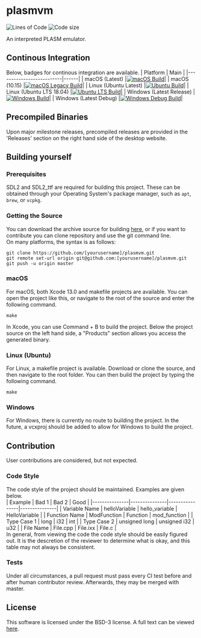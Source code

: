 # plasmvm
![Lines of Code](https://tokei.rs/b1/github/noahw2021/plasmvm)
![Code size](https://img.shields.io/github/languages/code-size/noahw2021/plasmvm.svg)
<br>

An interpreted PLASM emulator.

## Continous Integration
Below, badges for continous integration are available.
| Platform                 | Main |
|--------------------------|------|
| macOS (Latest)           |[![macOS Build](https://github.com/noahw2021/plasmvm/actions/workflows/c-macos.yml/badge.svg)](https://github.com/noahw2021/plasmvm/actions/workflows/c-macos.yml)|
| macOS (10.15)            |[![macOS Legacy Build](https://github.com/noahw2021/plasmvm/actions/workflows/c-osxlegacy.yml/badge.svg)](https://github.com/noahw2021/plasmvm/actions/workflows/c-osxlegacy.yml)|
| Linux (Ubuntu Latest)    |[![Ubuntu Build](https://github.com/noahw2021/plasmvm/actions/workflows/c-ubuntu.yml/badge.svg)](https://github.com/noahw2021/plasmvm/actions/workflows/c-ubuntu.yml)|
| Linux (Ubuntu LTS 18.04) |[![Ubuntu LTS Build](https://github.com/noahw2021/plasmvm/actions/workflows/c-ubuntults.yml/badge.svg)](https://github.com/noahw2021/plasmvm/actions/workflows/c-ubuntults.yml)|
| Windows (Latest Release) |[![Windows Build](https://github.com/noahw2021/plasmvm/actions/workflows/c-winlatest.yml/badge.svg)](https://github.com/noahw2021/plasmvm/actions/workflows/c-winlatest.yml)|
| Windows (Latest Debug)   |[![Windows Debug Build](https://github.com/noahw2021/plasmvm/actions/workflows/c-winlatestdbg.yml/badge.svg)](https://github.com/noahw2021/plasmvm/actions/workflows/c-winlatestdbg.yml)|

## Precompiled Binaries
Upon major milestone releases, precompiled releases are provided in the 'Releases' section on the right hand side of the desktop website.

## Building yourself
### Prerequisites
SDL2 and SDL2_ttf are required for building this project. These can be obtained through your Operating System's package manager, such as `apt`, `brew`, or `vcpkg`.
### Getting the Source
You can download the archive source for building [here](https://github.com/noahw2021/plasmvm/archive/refs/heads/main.zip), or if you want to contribute you can clone repository and use the git command line.<br>On many platforms, the syntax is as follows:
```
git clone https://github.com/[yourusername]/plasmvm.git
git remote set-url origin git@github.com:[yourusername]/plasmvm.git
git push -u origin master
```
### macOS
For macOS, both Xcode 13.0 and makefile projects are available. You can open the project like this, or navigate to the root of the source and enter the following command.
```
make
````
In Xcode, you can use Command + B to build the project. Below the project source on the left hand side, a "Products" section allows you access the generated binary.

### Linux (Ubuntu)
For Linux, a makefile project is available. Download or clone the source, and then navigate to the root folder. You can then build the project by typing the following command.
```
make
```
### Windows
For Windows, there is currently no route to building the project. In the future, a vcxproj should be added to allow for Windows to build the project.

## Contribution
User contributions are considered, but not expected.
### Code Style
The code style of the project should be maintained. Examples are given below.
<br>
| Example       | Bad 1         | Bad 2          | Good          |
|---------------|---------------|----------------|---------------|
| Variable Name | helloVariable | hello_variable | HelloVariable |
| Function Name | ModFunction   | Function       | mod_function  |
| Type Case 1   | long          | i32            | int           |
| Type Case 2   | unsigned long | unsigned i32   | u32           |
| File Name     | File.cpp      | File.ixx       | File.c        |
<br>
In general, from viewing the code the code style should be easily figured out. It is the descretion of the reviewer to determine what is okay, and this table may not always be consistent.

### Tests
Under all circumstances, a pull request must pass every CI test before and after human contributor review. Afterwards, they may be merged with master.

## License
This software is licensed under the BSD-3 license. A full text can be viewed [here](LICENSE).
